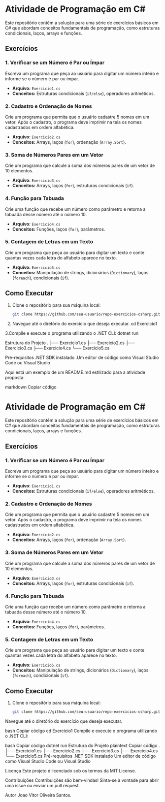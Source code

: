 # Atividade de Programação em C#

Este repositório contém a solução para uma série de exercícios básicos em C# que abordam conceitos fundamentais de programação, como estruturas condicionais, laços, arrays e funções.

## Exercícios

### 1. Verificar se um Número é Par ou Ímpar
Escreva um programa que peça ao usuário para digitar um número inteiro e informe se o número é par ou ímpar.

- **Arquivo:** `Exercicio1.cs`
- **Conceitos:** Estruturas condicionais (`if/else`), operadores aritméticos.

### 2. Cadastro e Ordenação de Nomes
Crie um programa que permita que o usuário cadastre 5 nomes em um vetor. Após o cadastro, o programa deve imprimir na tela os nomes cadastrados em ordem alfabética.

- **Arquivo:** `Exercicio2.cs`
- **Conceitos:** Arrays, laços (`for`), ordenação (`Array.Sort`).

### 3. Soma de Números Pares em um Vetor
Crie um programa que calcule a soma dos números pares de um vetor de 10 elementos.

- **Arquivo:** `Exercicio3.cs`
- **Conceitos:** Arrays, laços (`for`), estruturas condicionais (`if`).

### 4. Função para Tabuada
Crie uma função que recebe um número como parâmetro e retorna a tabuada desse número até o número 10.

- **Arquivo:** `Exercicio4.cs`
- **Conceitos:** Funções, laços (`for`), parâmetros.

### 5. Contagem de Letras em um Texto
Crie um programa que peça ao usuário para digitar um texto e conte quantas vezes cada letra do alfabeto aparece no texto.

- **Arquivo:** `Exercicio5.cs`
- **Conceitos:** Manipulação de strings, dicionários (`Dictionary`), laços (`foreach`), condicionais (`if`).

## Como Executar

1. Clone o repositório para sua máquina local:

   ```bash
   git clone https://github.com/seu-usuario/repo-exercicios-csharp.git

2. Navegue até o diretório do exercício que deseja executar.
    cd Exercicio1
   
3.Compile e execute o programa utilizando o .NET CLI:
   dotnet run


Estrutura do Projeto
.
├── Exercicio1.cs
├── Exercicio2.cs
├── Exercicio3.cs
├── Exercicio4.cs
└── Exercicio5.cs

Pré-requisitos
.NET SDK instalado
.Um editor de código como Visual Studio Code ou Visual Studio


Aqui está um exemplo de um README.md estilizado para a atividade proposta:

markdown
Copiar código
# Atividade de Programação em C#

Este repositório contém a solução para uma série de exercícios básicos em C# que abordam conceitos fundamentais de programação, como estruturas condicionais, laços, arrays e funções.

## Exercícios

### 1. Verificar se um Número é Par ou Ímpar
Escreva um programa que peça ao usuário para digitar um número inteiro e informe se o número é par ou ímpar.

- **Arquivo:** `Exercicio1.cs`
- **Conceitos:** Estruturas condicionais (`if/else`), operadores aritméticos.

### 2. Cadastro e Ordenação de Nomes
Crie um programa que permita que o usuário cadastre 5 nomes em um vetor. Após o cadastro, o programa deve imprimir na tela os nomes cadastrados em ordem alfabética.

- **Arquivo:** `Exercicio2.cs`
- **Conceitos:** Arrays, laços (`for`), ordenação (`Array.Sort`).

### 3. Soma de Números Pares em um Vetor
Crie um programa que calcule a soma dos números pares de um vetor de 10 elementos.

- **Arquivo:** `Exercicio3.cs`
- **Conceitos:** Arrays, laços (`for`), estruturas condicionais (`if`).

### 4. Função para Tabuada
Crie uma função que recebe um número como parâmetro e retorna a tabuada desse número até o número 10.

- **Arquivo:** `Exercicio4.cs`
- **Conceitos:** Funções, laços (`for`), parâmetros.

### 5. Contagem de Letras em um Texto
Crie um programa que peça ao usuário para digitar um texto e conte quantas vezes cada letra do alfabeto aparece no texto.

- **Arquivo:** `Exercicio5.cs`
- **Conceitos:** Manipulação de strings, dicionários (`Dictionary`), laços (`foreach`), condicionais (`if`).

## Como Executar

1. Clone o repositório para sua máquina local:

   ```bash
   git clone https://github.com/seu-usuario/repo-exercicios-csharp.git
Navegue até o diretório do exercício que deseja executar.

bash
Copiar código
cd Exercicio1
Compile e execute o programa utilizando o .NET CLI:

bash
Copiar código
dotnet run
Estrutura do Projeto
plaintext
Copiar código
.
├── Exercicio1.cs
├── Exercicio2.cs
├── Exercicio3.cs
├── Exercicio4.cs
└── Exercicio5.cs
Pré-requisitos
.NET SDK instalado
Um editor de código como Visual Studio Code ou Visual Studio


Licença
Este projeto é licenciado sob os termos da MIT License.

Contribuições
Contribuições são bem-vindas! Sinta-se à vontade para abrir uma issue ou enviar um pull request.

Autor
Joao Vitor Oliveira Santos.


